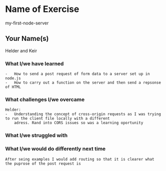 # Name of Exercise

my-first-node-server

## Your Name(s) 

Helder and Keir

### What I/we have learned

    -   How to send a post request of form data to a server set up in node.js
    -   How to carry out a function on the server and then send a repsonse of HTML   

### What challenges I/we overcame

    Helder:
    -   Understanding the concept of cross-origin requests as I was trying to run the client file locally with a different
        adress. Rand into CORS issues so was a learning oportunity

### What I/we struggled with


### What I/we would do differently next time

    After seing examples I would add routing so that it is clearer what the puprose of the post request is
    